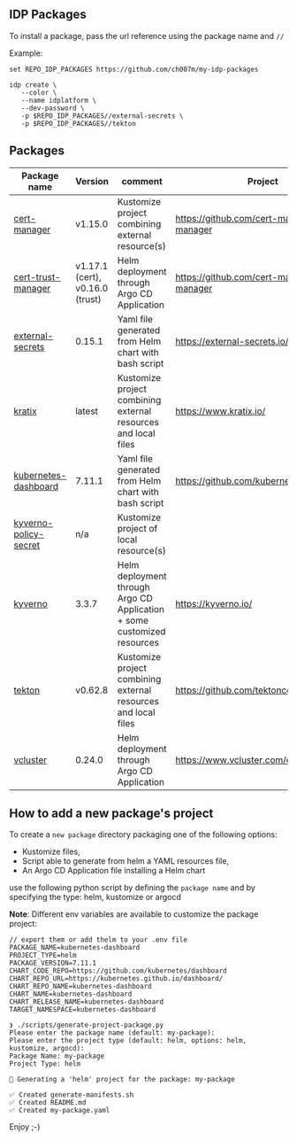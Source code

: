 ## IDP Packages

To install a package, pass the url reference using the package name and `//`

Example:
```shell
set REPO_IDP_PACKAGES https://github.com/ch007m/my-idp-packages

idp create \
   --color \
   --name idplatform \
   --dev-password \
   -p $REPO_IDP_PACKAGES//external-secrets \
   -p $REPO_IDP_PACKAGES//tekton
```

## Packages

| Package name                                   | Version                         | comment                                                                 | Project                                      |
|------------------------------------------------|---------------------------------|-------------------------------------------------------------------------|----------------------------------------------|
| [cert-manager](cert-manager)                   | v1.15.0                         | Kustomize project combining external resource(s)                        | https://github.com/cert-manager/cert-manager |
| [cert-trust-manager](cert-trust-manager)       | v1.17.1 (cert), v0.16.0 (trust) | Helm deployment through Argo CD Application                             | https://github.com/cert-manager/cert-manager |
| [external-secrets](external-secrets)           | 0.15.1                          | Yaml file generated from Helm chart with bash script                    | https://external-secrets.io/latest/          |
| [kratix](kratix)                               | latest                          | Kustomize project combining external resources and local files          | https://www.kratix.io/                       |
| [kubernetes-dashboard](kubernetes-dashboard)   | 7.11.1                          | Yaml file generated from Helm chart with bash script                    | https://github.com/kubernetes/dashboard      |
| [kyverno-policy-secret](kyverno-policy-secret) | n/a                             | Kustomize project of local resource(s)                                  |                                              |
| [kyverno](kyverno)                             | 3.3.7                           | Helm deployment through Argo CD Application + some customized resources | https://kyverno.io/                          |
| [tekton](tekton)                               | v0.62.8                         | Kustomize project combining external resources and local files          | https://github.com/tektoncd/pipeline/        |
| [vcluster](vcluster)                           | 0.24.0                          | Helm deployment through Argo CD Application                             | https://www.vcluster.com/docs                |

## How to add a new package's project

To create a `new package` directory packaging one of the following options:

- Kustomize files, 
- Script able to generate from helm a YAML resources file,
- An Argo CD Application file installing a Helm chart

use the following python script by defining the `package name` and by specifying the type: helm, kustomize or argocd

**Note**: Different env variables are available to customize the package project:

```shell
// export them or add thelm to your .env file
PACKAGE_NAME=kubernetes-dashboard
PROJECT_TYPE=helm
PACKAGE_VERSION=7.11.1
CHART_CODE_REPO=https://github.com/kubernetes/dashboard
CHART_REPO_URL=https://kubernetes.github.io/dashboard/
CHART_REPO_NAME=kubernetes-dashboard
CHART_NAME=kubernetes-dashboard
CHART_RELEASE_NAME=kubernetes-dashboard
TARGET_NAMESPACE=kubernetes-dashboard

❯ ./scripts/generate-project-package.py
Please enter the package name (default: my-package): 
Please enter the project type (default: helm, options: helm, kustomize, argocd): 
Package Name: my-package
Project Type: helm

🚧 Generating a 'helm' project for the package: my-package

✅ Created generate-manifests.sh
✅ Created README.md
✅ Created my-package.yaml
```
Enjoy ;-)
